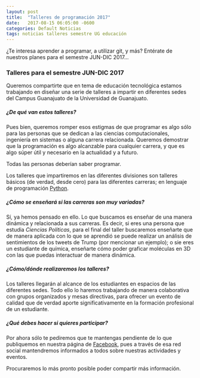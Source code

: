 ```yaml
---
layout: post
title:  "Talleres de programación 2017"
date:   2017-08-15 06:05:00 -0600
categories: Default Noticias
tags: noticias talleres semestre UG educación
---
```


¿Te interesa aprender a programar, a utilizar git, y más? Entérate de nuestros planes para el semestre JUN-DIC 2017...

### Talleres para el semestre JUN-DIC 2017

Queremos compartirte que en tema de educación tecnológica estamos trabajando en diseñar una serie de talleres a impartir en diferentes sedes del Campus Guanajuato de la Universidad de Guanajuato.

##### ¿De qué van estos talleres?

Pues bien, queremos romper esos estigmas de que programar es algo sólo para las personas que se dedican a las ciencias computacionales, ingeniería en sistemas o alguna carrera relacionada. Queremos demostrar que la programación es algo alcanzable para cualquier carrera, y que es algo súper útil y necesario en la actualidad y a futuro.

Todas las personas deberían saber programar.

Los talleres que impartiremos en las diferentes divisiones son talleres básicos (de verdad, desde cero) para las diferentes carreras; en lenguaje de programación [Python](https://www.python.org/).

##### ¿Cómo se enseñará si las carreras son muy variadas?

Sí, ya hemos pensado en ello. Lo que buscamos es enseñar de una manera dinámica y relacionada a sus carreras. Es decir, si eres una persona que estudia *Ciencias Políticas*, para el final del taller buscaremos enseñarte que de manera aplicada con lo que se aprendió se puede realizar un análisis de sentimientos de los tweets de Trump (por mencionar un ejemplo); o sie eres un estudiante de química, enseñarte cómo poder graficar moléculas en 3D con las que puedas interactuar de manera dinámica.

##### ¿Cómo/dónde realizaremos los talleres?

Los talleres llegarán al alcance de los estudiantes en espacios de las diferentes sedes. Todo ello lo haremos trabajando de manera colaborativa con grupos organizados y mesas directivas, para ofrecer un evento de calidad que de verdad aporte significativamente en la formación profesional de un estudiante.

##### ¿Qué debes hacer si quieres participar?

Por ahora sólo te pediremos que te mantengas pendiente de lo que publiquemos en nuestra página de [Facebook](https://www.facebook.com/f.lab.mx/), pues a través de esa red social mantendremos informados a todos sobre nuestras actividades y eventos.

Procuraremos lo más pronto posible poder compartir más información.
